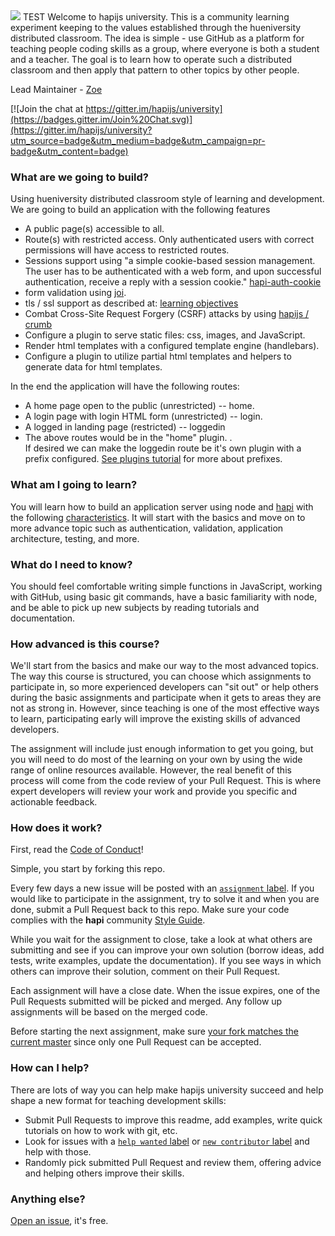<img src='images/logo.png' />
TEST
Welcome to hapijs university.
This is a community learning experiment keeping to the values established through the hueniversity distributed classroom. The idea is simple - use GitHub as a platform for teaching people coding skills as a group, where everyone is both a student and a teacher. The goal is to learn how to operate such a distributed classroom and then apply that pattern to other topics by other people.

Lead Maintainer - [Zoe](https://github.com/zoe-1)

[![Join the chat at https://gitter.im/hapijs/university](https://badges.gitter.im/Join%20Chat.svg)](https://gitter.im/hapijs/university?utm_source=badge&utm_medium=badge&utm_campaign=pr-badge&utm_content=badge)

### What are we going to build?

Using hueniversity distributed classroom style of learning and development.
We are going to build an application with the following features 
* A public page(s) accessible to all.
* Route(s) with restricted access. Only authenticated users with correct permissions will have access to restricted routes.
* Sessions support using "a simple cookie-based session management. The user has to be authenticated with a web form, and upon successful authentication, receive a reply with a session cookie." [hapi-auth-cookie](https://github.com/hapijs/hapi-auth-cookie)
* form validation using [joi](https://github.com/hapijs/joi).
* tls / ssl support as described at: [learning objectives]( https://github.com/zoe-1/hapitimes)
* Combat Cross-Site Request Forgery (CSRF) attacks by using [hapijs / crumb](https://github.com/hapijs/crumb)
* Configure a plugin to serve static files: css, images, and JavaScript.
* Render html templates with a configured template engine (handlebars).
* Configure a plugin to utilize partial html templates and helpers to generate data for html templates.

In the end the application will have the following routes:
* A home page open to the public (unrestricted) -- home.
* A login page with login HTML form (unrestricted) -- login.
* A logged in landing page (restricted) -- loggedin
* The above routes would be in the "home" plugin. .<br/>
If desired we can make the loggedin route be it's own plugin with a prefix configured.
[See plugins tutorial](http://www.hapijs.com/tutorials/plugins) for more about prefixes.


### What am I going to learn?

You will learn how to build an application server using node and [hapi](http://hapijs.com) with the following [characteristics](https://github.com/zoe-1/hapitimes). 
It will start with the basics and move on to more advance topic such as authentication, validation, application architecture, testing, and more. 

### What do I need to know?

You should feel comfortable writing simple functions in JavaScript, working with GitHub, using basic git commands, have a basic familiarity with node, and be able to pick up new subjects by reading tutorials and documentation.

### How advanced is this course?

We'll start from the basics and make our way to the most advanced topics. The way this course is structured, you can choose which assignments to participate in, so more experienced developers can "sit out" or help others during the basic assignments and participate when it gets to areas they are not as strong in. However, since teaching is one of the most effective ways to learn, participating early will improve the existing skills of advanced developers.

The assignment will include just enough information to get you going, but you will need to do most of the learning on your own by using the wide range of online resources available. However, the real benefit of this process will come from the code review of your Pull Request. This is where expert developers will review your work and provide you specific and actionable feedback.

### How does it work?

First, read the [Code of Conduct](https://github.com/hueniverse/hueniversity/blob/master/COC.md)!

Simple, you start by forking this repo.

Every few days a new issue will be posted with an [`assignment` label](https://github.com/hueniverse/hueniversity/labels/assignment). If you would like to participate in the assignment, try to solve it and when you are done, submit a Pull Request back to this repo. Make sure your code complies with the **hapi** community [Style Guide](https://github.com/hapijs/contrib/blob/master/Style.md).

While you wait for the assignment to close, take a look at what others are submitting and see if you can improve your own solution (borrow ideas, add tests, write examples, update the documentation). If you see ways in which others can improve their solution, comment on their Pull Request.

Each assignment will have a close date. When the issue expires, one of the Pull Requests submitted will be picked and merged. Any follow up assignments will be based on the merged code.

Before starting the next assignment, make sure [your fork matches the current master](guides/git.md) since only one Pull Request can be accepted.

### How can I help?

There are lots of way you can help make hapijs university succeed and help shape a new format for teaching development skills:
- Submit Pull Requests to improve this readme, add examples, write quick tutorials on how to work with git, etc.
- Look for issues with a [`help wanted` label](https://github.com/hueniverse/hueniversity/labels/help%20wanted) or [`new contributor` label](https://github.com/hueniverse/hueniversity/labels/new%20contributor) and help with those.
- Randomly pick submitted Pull Request and review them, offering advice and helping others improve their skills.

### Anything else?

[Open an issue](https://github.com/hueniverse/hueniversity/issues/new), it's free.
